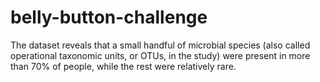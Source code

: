 # belly-button-challenge

The dataset reveals that a small handful of microbial species (also called operational taxonomic units, or OTUs, in the study) were present in more than 70% of people, while the rest were relatively rare.
